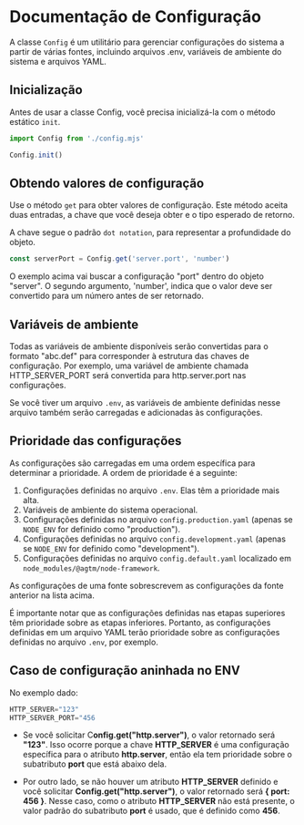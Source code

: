 # Documentação de Configuração

A classe `Config` é um utilitário para gerenciar configurações do sistema a partir de várias fontes, incluindo arquivos .env, variáveis de ambiente do sistema e arquivos YAML.

## Inicialização

Antes de usar a classe Config, você precisa inicializá-la com o método estático `init`.

```javascript
import Config from './config.mjs'

Config.init()
```

## Obtendo valores de configuração

Use o método `get` para obter valores de configuração. Este método aceita duas entradas, a chave que você deseja obter e o tipo esperado de retorno.

A chave segue o padrão `dot notation`, para representar a profundidade do objeto.

```javascript
const serverPort = Config.get('server.port', 'number')
```

O exemplo acima vai buscar a configuração "port" dentro do objeto "server". O segundo argumento, 'number', indica que o valor deve ser convertido para um número antes de ser retornado.

## Variáveis de ambiente

Todas as variáveis de ambiente disponíveis serão convertidas para o formato "abc.def" para corresponder à estrutura das chaves de configuração. Por exemplo, uma variável de ambiente chamada HTTP_SERVER_PORT será convertida para http.server.port nas configurações.

Se você tiver um arquivo `.env`, as variáveis de ambiente definidas nesse arquivo também serão carregadas e adicionadas às configurações.

## Prioridade das configurações

As configurações são carregadas em uma ordem específica para determinar a prioridade. A ordem de prioridade é a seguinte:

1. Configurações definidas no arquivo `.env`. Elas têm a prioridade mais alta.
2. Variáveis de ambiente do sistema operacional.
3. Configurações definidas no arquivo `config.production.yaml` (apenas se `NODE_ENV` for definido como "production").
4. Configurações definidas no arquivo `config.development.yaml` (apenas se `NODE_ENV` for definido como "development").
5. Configurações definidas no arquivo `config.default.yaml` localizado em `node_modules/@agtm/node-framework`.

As configurações de uma fonte sobrescrevem as configurações da fonte anterior na lista acima.

É importante notar que as configurações definidas nas etapas superiores têm prioridade sobre as etapas inferiores. Portanto, as configurações definidas em um arquivo YAML terão prioridade sobre as configurações definidas no arquivo `.env`, por exemplo.

## Caso de configuração aninhada no ENV

No exemplo dado:

```javascript
HTTP_SERVER="123"
HTTP_SERVER_PORT="456
```

* Se você solicitar C**onfig.get("http.server")**, o valor retornado será **"123"**. Isso ocorre porque a chave **HTTP_SERVER** é uma configuração específica para o atributo **http.server**, então ela tem prioridade sobre o subatributo **port** que está abaixo dela.

* Por outro lado, se não houver um atributo **HTTP_SERVER** definido e você solicitar **Config.get("http.server")**, o valor retornado será **{ port: 456 }**. Nesse caso, como o atributo **HTTP_SERVER** não está presente, o valor padrão do subatributo **port** é usado, que é definido como **456**.
